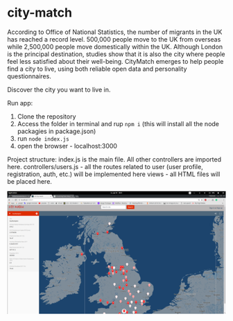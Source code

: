 # city-match
According to Office of National Statistics, the number of migrants in the UK has reached a record level. 500,000 people move to the UK from overseas while 2,500,000 people move domestically within the UK. Although London is the principal destination, studies show that it is also the city where people feel less satisfied about their well-being. CityMatch emerges to help people find a city to live, using both reliable open data and personality questionnaires.

Discover the city you want to live in.

Run app:
1. Clone the repository
2. Access the folder in terminal and rup `npm i` (this will install all the node packagies in package.json)
3. run `node index.js`
4. open the browser - localhost:3000

Project structure:
index.js is the main file.  All other controllers are imported here.
controllers/users.js - all the routes related to user (user profile, registration, auth, etc.) will be implemented here
views - all HTML files will be placed here. 

![preview image](https://github.com/coltaemanuela/city-match/blob/master/styles/images/Screenshot%20from%202018-04-23%2020-21-54.png)
